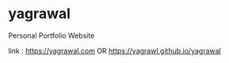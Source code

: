 # yagrawal
Personal Portfolio Website 

link : https://yagrawal.com
       OR
       https://yagrawl.github.io/yagrawal

